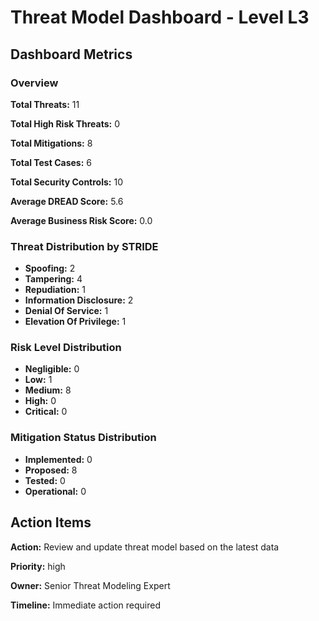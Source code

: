 # Threat Model Dashboard - Level L3 

## Dashboard Metrics

### Overview

**Total Threats:** 11

**Total High Risk Threats:** 0

**Total Mitigations:** 8

**Total Test Cases:** 6

**Total Security Controls:** 10

**Average DREAD Score:** 5.6

**Average Business Risk Score:** 0.0

### Threat Distribution by STRIDE

- **Spoofing:** 2
- **Tampering:** 4
- **Repudiation:** 1
- **Information Disclosure:** 2
- **Denial Of Service:** 1
- **Elevation Of Privilege:** 1

### Risk Level Distribution

- **Negligible:** 0
- **Low:** 1
- **Medium:** 8
- **High:** 0
- **Critical:** 0

### Mitigation Status Distribution

- **Implemented:** 0
- **Proposed:** 8
- **Tested:** 0
- **Operational:** 0

## Action Items

**Action:** Review and update threat model based on the latest data

**Priority:** high

**Owner:** Senior Threat Modeling Expert

**Timeline:** Immediate action required

